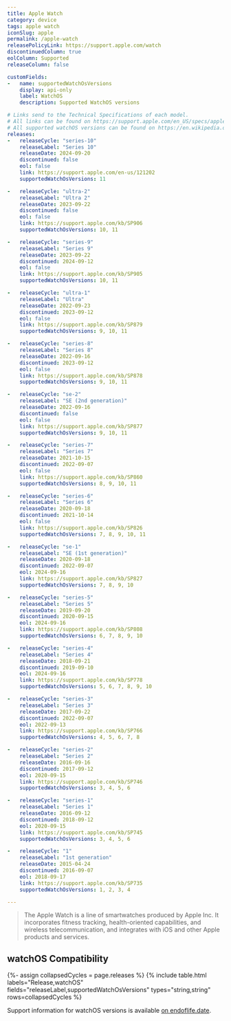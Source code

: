 ```yaml
---
title: Apple Watch
category: device
tags: apple watch
iconSlug: apple
permalink: /apple-watch
releasePolicyLink: https://support.apple.com/watch
discontinuedColumn: true
eolColumn: Supported
releaseColumn: false

customFields:
-   name: supportedWatchOsVersions
    display: api-only
    label: WatchOS
    description: Supported WatchOS versions

# Links send to the Technical Specifications of each model.
# All links can be found on https://support.apple.com/en_US/specs/applewatch.
# All supported watchOS versions can be found on https://en.wikipedia.org/wiki/Apple_Watch#Support.
releases:
-   releaseCycle: "series-10"
    releaseLabel: "Series 10"
    releaseDate: 2024-09-20
    discontinued: false
    eol: false
    link: https://support.apple.com/en-us/121202
    supportedWatchOsVersions: 11

-   releaseCycle: "ultra-2"
    releaseLabel: "Ultra 2"
    releaseDate: 2023-09-22
    discontinued: false
    eol: false
    link: https://support.apple.com/kb/SP906
    supportedWatchOsVersions: 10, 11

-   releaseCycle: "series-9"
    releaseLabel: "Series 9"
    releaseDate: 2023-09-22
    discontinued: 2024-09-12
    eol: false
    link: https://support.apple.com/kb/SP905
    supportedWatchOsVersions: 10, 11

-   releaseCycle: "ultra-1"
    releaseLabel: "Ultra"
    releaseDate: 2022-09-23
    discontinued: 2023-09-12
    eol: false
    link: https://support.apple.com/kb/SP879
    supportedWatchOsVersions: 9, 10, 11

-   releaseCycle: "series-8"
    releaseLabel: "Series 8"
    releaseDate: 2022-09-16
    discontinued: 2023-09-12
    eol: false
    link: https://support.apple.com/kb/SP878
    supportedWatchOsVersions: 9, 10, 11

-   releaseCycle: "se-2"
    releaseLabel: "SE (2nd generation)"
    releaseDate: 2022-09-16
    discontinued: false
    eol: false
    link: https://support.apple.com/kb/SP877
    supportedWatchOsVersions: 9, 10, 11

-   releaseCycle: "series-7"
    releaseLabel: "Series 7"
    releaseDate: 2021-10-15
    discontinued: 2022-09-07
    eol: false
    link: https://support.apple.com/kb/SP860
    supportedWatchOsVersions: 8, 9, 10, 11

-   releaseCycle: "series-6"
    releaseLabel: "Series 6"
    releaseDate: 2020-09-18
    discontinued: 2021-10-14
    eol: false
    link: https://support.apple.com/kb/SP826
    supportedWatchOsVersions: 7, 8, 9, 10, 11

-   releaseCycle: "se-1"
    releaseLabel: "SE (1st generation)"
    releaseDate: 2020-09-18
    discontinued: 2022-09-07
    eol: 2024-09-16
    link: https://support.apple.com/kb/SP827
    supportedWatchOsVersions: 7, 8, 9, 10

-   releaseCycle: "series-5"
    releaseLabel: "Series 5"
    releaseDate: 2019-09-20
    discontinued: 2020-09-15
    eol: 2024-09-16
    link: https://support.apple.com/kb/SP808
    supportedWatchOsVersions: 6, 7, 8, 9, 10

-   releaseCycle: "series-4"
    releaseLabel: "Series 4"
    releaseDate: 2018-09-21
    discontinued: 2019-09-10
    eol: 2024-09-16
    link: https://support.apple.com/kb/SP778
    supportedWatchOsVersions: 5, 6, 7, 8, 9, 10

-   releaseCycle: "series-3"
    releaseLabel: "Series 3"
    releaseDate: 2017-09-22
    discontinued: 2022-09-07
    eol: 2022-09-13
    link: https://support.apple.com/kb/SP766
    supportedWatchOsVersions: 4, 5, 6, 7, 8

-   releaseCycle: "series-2"
    releaseLabel: "Series 2"
    releaseDate: 2016-09-16
    discontinued: 2017-09-12
    eol: 2020-09-15
    link: https://support.apple.com/kb/SP746
    supportedWatchOsVersions: 3, 4, 5, 6

-   releaseCycle: "series-1"
    releaseLabel: "Series 1"
    releaseDate: 2016-09-12
    discontinued: 2018-09-12
    eol: 2020-09-15
    link: https://support.apple.com/kb/SP745
    supportedWatchOsVersions: 3, 4, 5, 6

-   releaseCycle: "1"
    releaseLabel: "1st generation"
    releaseDate: 2015-04-24
    discontinued: 2016-09-07
    eol: 2018-09-17
    link: https://support.apple.com/kb/SP735
    supportedWatchOsVersions: 1, 2, 3, 4

---
```


> The Apple Watch is a line of smartwatches produced by Apple Inc. It incorporates fitness
> tracking, health-oriented capabilities, and wireless telecommunication, and integrates with iOS
> and other Apple products and services.

## watchOS Compatibility

{%- assign collapsedCycles = page.releases %}
{% include table.html
  labels="Release,watchOS"
  fields="releaseLabel,supportedWatchOsVersions"
  types="string,string"
  rows=collapsedCycles %}

Support information for watchOS versions is available [on endoflife.date](/watchos).
